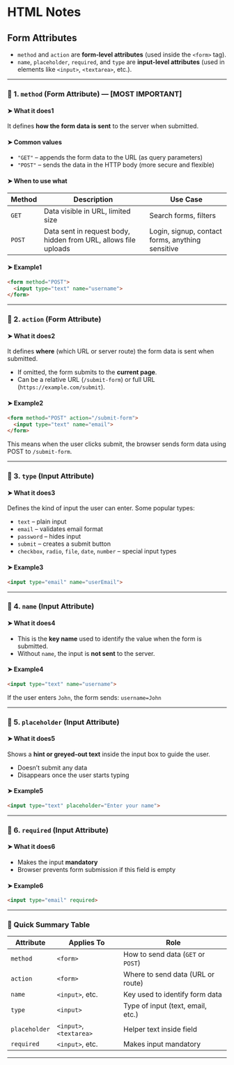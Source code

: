 # HTML Notes

## Form Attributes

- `method` and `action` are **form-level attributes** (used inside the `<form>` tag).
- `name`, `placeholder`, `required`, and `type` are **input-level attributes** (used in elements like `<input>`, `<textarea>`, etc.).

---

### 🔹 1. `method` (Form Attribute) — [**MOST IMPORTANT**]

#### ➤ What it does1

It defines **how the form data is sent** to the server when submitted.

#### ➤ Common values

- `"GET"` – appends the form data to the URL (as query parameters)
- `"POST"` – sends the data in the HTTP body (more secure and flexible)

#### ➤ When to use what

| Method | Description | Use Case |
|--------|-------------|----------|
| `GET` | Data visible in URL, limited size | Search forms, filters |
| `POST` | Data sent in request body, hidden from URL, allows file uploads | Login, signup, contact forms, anything sensitive |

#### ➤ Example1

```html
<form method="POST">
  <input type="text" name="username">
</form>
```

---

### 🔹 2. `action` (Form Attribute)

#### ➤ What it does2

It defines **where** (which URL or server route) the form data is sent when submitted.

- If omitted, the form submits to the **current page**.
- Can be a relative URL (`/submit-form`) or full URL (`https://example.com/submit`).

#### ➤ Example2

```html
<form method="POST" action="/submit-form">
  <input type="text" name="email">
</form>
```

This means when the user clicks submit, the browser sends form data using POST to `/submit-form`.

---

### 🔹 3. `type` (Input Attribute)

#### ➤ What it does3

Defines the kind of input the user can enter. Some popular types:

- `text` – plain input
- `email` – validates email format
- `password` – hides input
- `submit` – creates a submit button
- `checkbox`, `radio`, `file`, `date`, `number` – special input types

#### ➤ Example3

```html
<input type="email" name="userEmail">
```

---

### 🔹 4. `name` (Input Attribute)

#### ➤ What it does4

- This is the **key name** used to identify the value when the form is submitted.
- Without `name`, the input is **not sent** to the server.

#### ➤ Example4

```html
<input type="text" name="username">
```

If the user enters `John`, the form sends: `username=John`

---

### 🔹 5. `placeholder` (Input Attribute)

#### ➤ What it does5

Shows a **hint or greyed-out text** inside the input box to guide the user.

- Doesn’t submit any data
- Disappears once the user starts typing

#### ➤ Example5

```html
<input type="text" placeholder="Enter your name">
```

---

### 🔹 6. `required` (Input Attribute)

#### ➤ What it does6

- Makes the input **mandatory**
- Browser prevents form submission if this field is empty

#### ➤ Example6

```html
<input type="email" required>
```

---

### 🔄 Quick Summary Table

| Attribute | Applies To | Role |
|-----------|------------|------|
| `method` | `<form>` | How to send data (`GET` or `POST`) |
| `action` | `<form>` | Where to send data (URL or route) |
| `name` | `<input>`, etc. | Key used to identify form data |
| `type` | `<input>` | Type of input (text, email, etc.) |
| `placeholder` | `<input>`, `<textarea>` | Helper text inside field |
| `required` | `<input>`, etc. | Makes input mandatory |

---
